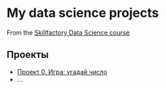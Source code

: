 # My data science projects
From the [Skillfactory Data Science course](https://skillfactory.ru/data-scientist)

## Проекты

* [Проект 0. Игра: угадай число](https://github.com/JiaZhenA/sf/tree/main/project_0)
* ...
